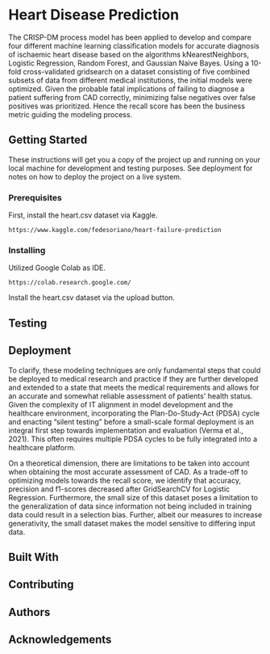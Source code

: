 # Heart Disease Prediction
The CRISP-DM process model has been applied to develop and compare four different machine learning classification models for accurate diagnosis of ischaemic heart disease based on the algorithms kNearestNeighbors, Logistic Regression, Random Forest, and Gaussian Naive Bayes. Using a 10-fold cross-validated gridsearch on a dataset consisting of five combined subsets of data from different medical institutions, the initial models were optimized. Given the probable fatal implications of failing to diagnose a patient suffering from CAD correctly, minimizing false negatives over false positives was prioritized. Hence the recall score has been the business metric guiding the modeling process.

## Getting Started
These instructions will get you a copy of the project up and running on your local machine for development and testing purposes. See deployment for notes on how to deploy the project on a live system.

### Prerequisites
First, install the heart.csv dataset via Kaggle.
```
https://www.kaggle.com/fedesoriano/heart-failure-prediction
```
### Installing
Utilized Google Colab as IDE.
```
https://colab.research.google.com/
```
Install the heart.csv dataset via the upload button.

## Testing

## Deployment
To clarify, these modeling techniques are only fundamental steps that could be deployed to medical research and practice if they are further developed and extended to a state that meets the medical requirements and allows for an accurate and somewhat reliable assessment of patients' health status. 
Given the complexity of IT alignment in model development and the healthcare environment, incorporating the Plan-Do-Study-Act (PDSA) cycle and enacting “silent testing” before a small-scale formal deployment is an integral first step towards implementation and evaluation (Verma et al., 2021). This often requires multiple PDSA cycles to be fully integrated into a healthcare platform. 

On a theoretical dimension, there are limitations to be taken into account when obtaining the most accurate assessment of CAD. As a trade-off to optimizing models towards the recall score, we identify that accuracy, precision and f1-scores decreased after GridSearchCV for Logistic Regression. Furthermore, the small size of this dataset poses a limitation to the generalization of data since information not being included in training data could result in a selection bias. Further, albeit our measures to increase generativity, the small dataset makes the model sensitive to differing input data.


## Built With

## Contributing

## Authors

## Acknowledgements
